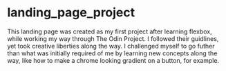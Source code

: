 # landing_page_project
This landing page was created as my first project after learning flexbox, while working my way through The Odin Project. 
I followed their guidlines, yet took creative liberties along the way. 
I challenged myself to go futher than what was initially required of me by learning new concepts along the way, 
like how to make a chrome looking gradient on a button, for example. 

